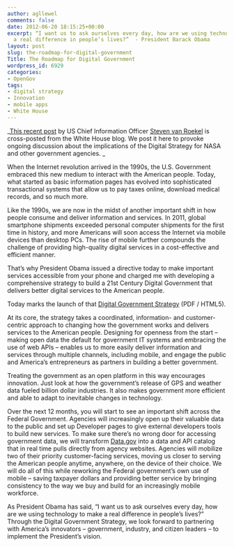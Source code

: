 ```yaml
---
author: agllewel
comments: false
date: 2012-06-20 18:15:25+00:00
excerpt: “I want us to ask ourselves every day, how are we using technology to make
  a real difference in people’s lives?”  - President Barack Obama
layout: post
slug: the-roadmap-for-digital-government
Title: The Roadmap for Digital Government
wordpress_id: 6929
categories:
- OpenGov
tags:
- digital strategy
- Innovation
- mobile apps
- White House
---
```


_[This recent post](http://www.whitehouse.gov/sites/default/files/omb/egov/digital-government/digital-government.html#top) by US Chief Information Officer [Steven van Roekel](http://en.wikipedia.org/wiki/Steven_VanRoekel) is cross-posted from the White House blog. We post it here to provoke ongoing discussion about the implications of the Digital Strategy for NASA and other government agencies. _

When the Internet revolution arrived in the 1990s, the U.S. Government embraced this new medium to interact with the American people. Today, what started as basic information pages has evolved into sophisticated transactional systems that allow us to pay taxes online, download medical records, and so much more.

Like the 1990s, we are now in the midst of another important shift in how people consume and deliver information and services. In 2011, global smartphone shipments exceeded personal computer shipments for the first time in history, and more Americans will soon access the Internet via mobile devices than desktop PCs. The rise of mobile further compounds the challenge of providing high-quality digital services in a cost-effective and efficient manner.

That’s why President Obama issued a directive today to make important services accessible from your phone and charged me with developing a comprehensive strategy to build a 21st Century Digital Government that delivers better digital services to the American people.

Today marks the launch of that [Digital Government Strategy](http://www.whitehouse.gov/sites/default/files/omb/egov/digital-government/digital-government.html#top) (PDF / HTML5).

At its core, the strategy takes a coordinated, information- and customer-centric approach to changing how the government works and delivers services to the American people. Designing for openness from the start – making open data the default for government IT systems and embracing the use of web APIs – enables us to more easily deliver information and services through multiple channels, including mobile, and engage the public and America’s entrepreneurs as partners in building a better government.

Treating the government as an open platform in this way encourages innovation. Just look at how the government’s release of GPS and weather data fueled billion dollar industries. It also makes government more efficient and able to adapt to inevitable changes in technology.

Over the next 12 months, you will start to see an important shift across the Federal Government. Agencies will increasingly open up their valuable data to the public and set up Developer pages to give external developers tools to build new services. To make sure there’s no wrong door for accessing government data, we will transform [Data.gov](http://www.data.gov/) into a data and API catalog that in real time pulls directly from agency websites. Agencies will mobilize two of their priority customer-facing services, moving us closer to serving the American people anytime, anywhere, on the device of their choice. We will do all of this while reworking the Federal government’s own use of mobile – saving taxpayer dollars and providing better service by bringing consistency to the way we buy and build for an increasingly mobile workforce.

As President Obama has said, “I want us to ask ourselves every day, how are we using technology to make a real difference in people’s lives?” Through the Digital Government Strategy, we look forward to partnering with America’s innovators – government, industry, and citizen leaders – to implement the President’s vision.
